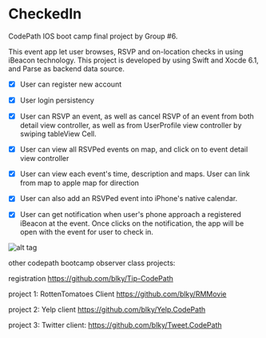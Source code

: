 


# CheckedIn
CodePath IOS boot camp final project by Group #6.

This event app let user browses, RSVP and on-location checks in using iBeacon technology. This project is developed by using Swift and Xocde 6.1, and Parse as backend data source.

 * [x] User can register new account
 * [x] User login persistency
 * [x] User can RSVP an event, as well as cancel RSVP of an event from both detail view  controller, as well as from UserProfile view controller by swiping tableView Cell. 
 * [x] User can view all RSVPed events on map, and click on to event detail view controller
 * [x] User can view each event's time, description and maps. User can link from map to apple map for direction
 * [x] User can also add an RSVPed event into iPhone's native calendar. 
 * [x] User can get notification when user's phone approach a registered iBeacon at the event. Once clicks on the notification, the app will be open with the event for user to check in.
 
 
 ![alt tag](https://github.com/yakaolife/CheckedIn/blob/master/checkedinWalkThrough.gif)
 
 other codepath bootcamp  observer class projects:
 
 registration 
 https://github.com/blky/Tip-CodePath
 
 project 1: RottenTomatoes Client
 https://github.com/blky/RMMovie
 
 project 2: Yelp client
 https://github.com/blky/Yelp.CodePath
 
 project 3: Twitter client:
 https://github.com/blky/Tweet.CodePath
 
